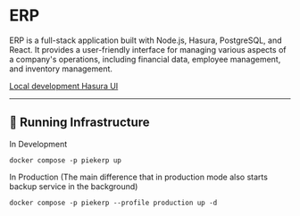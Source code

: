 # ERP

ERP is a full-stack application built with Node.js, Hasura, PostgreSQL, and React. It provides a user-friendly interface for managing various aspects of a company's operations, including financial data, employee management, and inventory management.

[Local development Hasura UI](http://localhost:60101/console)

---

## 🚀 Running Infrastructure

In Development

`docker compose -p piekerp up`

In Production
(The main difference that in production mode also starts backup service in the background)

`docker compose -p piekerp --profile production up -d`
